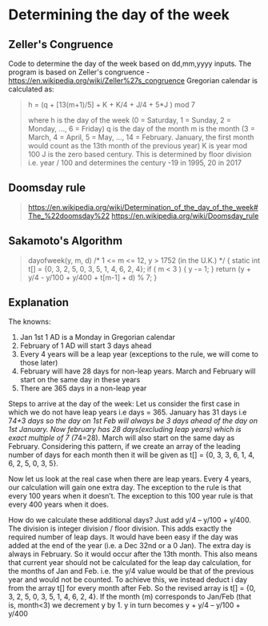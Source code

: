 Determining the day of the week
====================================
Zeller's Congruence
---------------------
Code to determine the day of the week based on dd,mm,yyyy inputs. 
The program is based on Zeller's congruence - https://en.wikipedia.org/wiki/Zeller%27s_congruence
Gregorian calendar is calculated as:

> h = (q + [13(m+1)/5] + K + K/4 + J/4 + 5*J ) mod 7
>
>  where
> h is the day of the week (0 = Saturday, 1 = Sunday, 2 = Monday, ..., 6 = Friday)
> q is the day of the month
> m is the month (3 = March, 4 = April, 5 = May, ..., 14 = February. January, the first month would count as the 13th month of the previous year)
> K is year mod 100
> J is the zero based century. This is determined by floor division i.e. year / 100 and determines the century -19 in 1995, 20 in 2017

Doomsday rule
------------------
> https://en.wikipedia.org/wiki/Determination_of_the_day_of_the_week#The_%22doomsday%22
> https://en.wikipedia.org/wiki/Doomsday_rule

Sakamoto's Algorithm
------------------------
> dayofweek(y, m, d)	/* 1 <= m <= 12,  y > 1752 (in the U.K.) */
> {
>    static int t[] = {0, 3, 2, 5, 0, 3, 5, 1, 4, 6, 2, 4};
>    if ( m < 3 )
>    {
>        y -= 1;
>    }
>    return (y + y/4 - y/100 + y/400 + t[m-1] + d) % 7;
> }

Explanation
---------------
The knowns:
1. Jan 1st 1 AD is a Monday in Gregorian calendar
2. February of 1 AD will start 3 days ahead
3. Every 4 years will be a leap year (exceptions to the rule, we will come to those later)
4. February will have 28 days for non-leap years. March and February will start on the same day in these years
5. There are 365 days in a non-leap year

Steps to arrive at the day of the week:
Let us consider the first case in which we do not have leap years i.e days = 365. 
January has 31 days i.e 7*4+3 days so the day on 1st Feb will always be 3 days ahead of the day on 1st January. 
Now february has 28 days(excluding leap years) which is exact multiple of 7 (7*4=28). March will also start on the same day as February. 
Considering this pattern, if we create an array of the leading number of days for each month then it will be given as t[] = {0, 3, 3, 6, 1, 4, 6, 2, 5, 0, 3, 5}. 

Now let us look at the real case when there are leap years. Every 4 years, our calculation will gain one extra day. 
The exception to the rule is that every 100 years when it doesn’t. The exception to this 100 year rule is that every 400 years when it does. 

How do we calculate these additional days? Just add y/4 – y/100 + y/400. The division is integer division / floor division. 
This adds exactly the required number of leap days.
It would have been easy if the day was added at the end of the year (i.e. a Dec 32nd or a 0 Jan). The extra day is always in February. So it would occur after the 13th month.
This also means that current year should not be calculated for the leap day calculation, for the months of Jan and Feb. i.e. the y/4 value would be that of the previous year and would not be counted. 
To achieve this, we instead deduct i day from the array t[] for every month after Feb.
So the revised array is t[] = {0, 3, 2, 5, 0, 3, 5, 1, 4, 6, 2, 4}.
If the month (m) corresponds to Jan/Feb (that is, month<3) we decrement y by 1. 
y in turn becomes y + y/4 – y/100 + y/400
